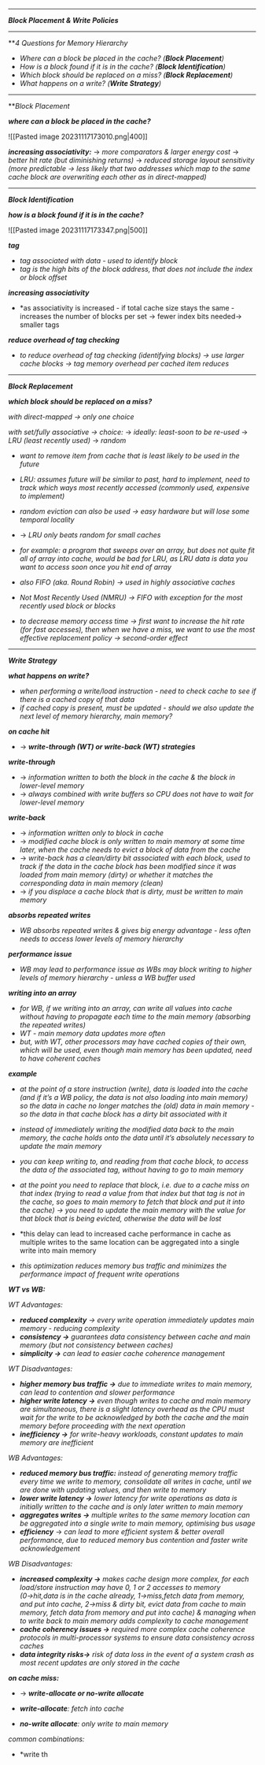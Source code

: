 
- - - 

***Block Placement & Write Policies***

- - - 

***4 Questions for Memory Hierarchy*

- *Where can a block be placed in the cache? (**Block Placement**)*
- *How is a block found if it is in the cache? (**Block Identification**)*
- *Which block should be replaced on a miss? (**Block Replacement**)*
- *What happens on a write? (**Write Strategy**)*

- - - 

***Block Placement*

***where can a block be placed in the cache?***

![[Pasted image 20231117173010.png|400]]

***increasing associativity:***
→ *more comparators & larger energy cost*
→ *better hit rate (but diminishing returns)*
→ *reduced storage layout sensitivity (more predictable → less likely that two addresses which map to the same cache block are overwriting each other as in direct-mapped)*

- - - 

***Block Identification***

***how is a block found if it is in the cache?***

![[Pasted image 20231117173347.png|500]]

***tag***
- *tag associated with data - used to identify block*
- *tag is the high bits of the block address, that does not include the index or block offset*

***increasing associativity***
- *as associativity is increased - if total cache size stays the same - increases the number of blocks per set → fewer index bits needed→ smaller tags

***reduce overhead of tag checking***
- *to reduce overhead of tag checking (identifying blocks) → use larger cache blocks → tag memory overhead per cached item reduces*

- - - 

***Block Replacement***

***which block should be replaced on a miss?***

*with direct-mapped → only one choice*

*with set/fully associative → choice:*
→ *ideally: least-soon to be re-used*
→ *LRU (least recently used)*
→ *random*

- *want to remove item from cache that is least likely to be used in the future*
- *LRU: assumes future will be similar to past, hard to implement, need to track which ways most recently accessed (commonly used, expensive to implement)*
- *random eviction can also be used → easy hardware but will lose some temporal locality*

- → *LRU only beats random for small caches*

- *for example: a program that sweeps over an array, but does not quite fit all of array into cache, would be bad for LRU, as LRU data is data you want to access soon once you hit end of array*

- *also FIFO (aka. Round Robin) → used in highly associative caches*
- *Not Most Recently Used (NMRU) → FIFO with exception for the most recently used block or blocks*

- *to decrease memory access time → first want to increase the hit rate (for fast accesses), then when we have a miss, we want to use the most effective replacement policy → second-order effect*

- - - 

***Write Strategy***

***what happens on write?***

- *when performing a write/load instruction - need to check cache to see if there is a cached copy of that data*
- *if cached copy is present, must be updated - should we also update the next level of memory hierarchy, main memory?*

***on cache hit***
- → ***write-through (WT) or write-back (WT) strategies***

***write-through*** 
- → *information written to both the block in the cache & the block in lower-level memory*
- → *always combined with write buffers so CPU does not have to wait for lower-level memory*

***write-back*** 
- → *information written only to block in cache*
- → *modified cache block is only written to main memory at some time later, when the cache needs to evict a block of data from the cache*
- → *write-back has a clean/dirty bit associated with each block, used to track if the data in the cache block has been modified since it was loaded from main memory (dirty) or whether it matches the corresponding data in main memory (clean)*
- → *if you displace a cache block that is dirty, must be written to main memory*

***absorbs repeated writes***
- *WB absorbs repeated writes & gives big energy advantage - less often needs to access lower levels of memory hierarchy*

***performance issue***
- *WB may lead to performance issue as WBs may block writing to higher levels of memory hierarchy - unless a WB buffer used*

***writing into an array***
- *for WB, if we writing into an array, can write all values into cache without having to propagate each time to the main memory (absorbing the repeated writes)*
- *WT - main memory data updates more often*
- *but, with WT, other processors may have cached copies of their own, which will be used, even though main memory has been updated, need to have coherent caches*

***example***
- *at the point of a store instruction (write), data is loaded into the cache (and if it’s a WB policy, the data is not also loading into main memory) so the data in cache no longer matches the (old) data in main memory - so the data in that cache block has a dirty bit associated with it*
- *instead of immediately writing the modified data back to the main memory, the cache holds onto the data until it’s absolutely necessary to update the main memory*
- *you can keep writing to, and reading from that cache block, to access the data of the associated tag, without having to go to main memory*
- *at the point you need to replace that block, i.e. due to a cache miss on that index (trying to read a value from that index but that tag is not in the cache, so goes to main memory to fetch that block and put it into the cache) → you need to update the main memory with the value for that block that is being evicted, otherwise the data will be lost*

- *this delay can lead to increased cache performance in cache as multiple writes to the same location can be aggregated into a single write into main memory
- *this optimization reduces memory bus traffic and minimizes the performance impact of frequent write operations*

***WT vs WB:***

*WT Advantages:*

- ***reduced complexity** → every write operation immediately updates main memory - reducing complexity*
- ***consistency →** guarantees data consistency between cache and main memory (but not consistency between caches)*
- ***simplicity →*** *can lead to easier cache coherence management*

*WT Disadvantages:*

- ***higher memory bus traffic →*** *due to immediate writes to main memory, can lead to contention and slower performance*
- ***higher write latency →*** *even though writes to cache and main memory are simultaneous, there is a slight latency overhead as the CPU must wait for the write to be acknowledged by both the cache and the main memory before proceeding with the next operation*
- ***inefficiency →*** *for write-heavy workloads, constant updates to main memory are inefficient*

*WB Advantages:*
- ***reduced memory bus traffic:*** *instead of generating memory traffic every time we write to memory, consolidate all writes in cache, until we are done with updating values, and then write to memory*
- ***lower write latency →*** *lower latency for write operations as data is initially written to the cache and is only later written to main memory*
- ***aggregates writes →*** *multiple writes to the same memory location can be aggregated into a single write to main memory, optimising bus usage*
- ***efficiency*** → *can lead to more efficient system & better overall performance, due to reduced memory bus contention and faster write acknowledgement*

*WB Disadvantages:*
- ***increased complexity →*** *makes cache design more complex, for each load/store instruction may have 0, 1 or 2 accesses to memory (0→hit,data is in the cache already, 1→miss,fetch data from memory, and put into cache, 2→miss & dirty bit, evict data from cache to main memory, fetch data from memory and put into cache) & managing when to write back to main memory adds complexity to cache management*
- ***cache coherency issues →*** *required more complex cache coherence protocols in multi-processor systems to ensure data consistency across caches*
- ***data integrity risks→*** *risk of data loss in the event of a system crash as most recent updates are only stored in the cache*

***on cache miss:***
- → ***write-allocate or no-write allocate***

- ***write-allocate**: fetch into cache*
- ***no-write allocate**: only write to main memory*

*common combinations:*
- *write th